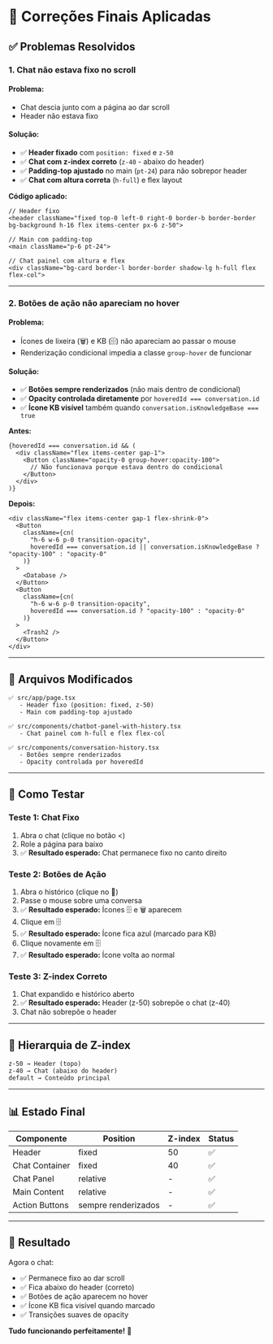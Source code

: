 # 🔧 Correções Finais Aplicadas

## ✅ Problemas Resolvidos

### 1. **Chat não estava fixo no scroll**

#### Problema:
- Chat descia junto com a página ao dar scroll
- Header não estava fixo

#### Solução:
- ✅ **Header fixado** com `position: fixed` e `z-50`
- ✅ **Chat com z-index correto** (`z-40` - abaixo do header)
- ✅ **Padding-top ajustado** no main (`pt-24`) para não sobrepor header
- ✅ **Chat com altura correta** (`h-full`) e flex layout

**Código aplicado:**
```tsx
// Header fixo
<header className="fixed top-0 left-0 right-0 border-b border-border bg-background h-16 flex items-center px-6 z-50">

// Main com padding-top
<main className="p-6 pt-24">

// Chat painel com altura e flex
<div className="bg-card border-l border-border shadow-lg h-full flex flex-col">
```

---

### 2. **Botões de ação não apareciam no hover**

#### Problema:
- Ícones de lixeira (🗑️) e KB (🗄️) não apareciam ao passar o mouse
- Renderização condicional impedia a classe `group-hover` de funcionar

#### Solução:
- ✅ **Botões sempre renderizados** (não mais dentro de condicional)
- ✅ **Opacity controlada diretamente** por `hoveredId === conversation.id`
- ✅ **Ícone KB visível** também quando `conversation.isKnowledgeBase === true`

**Antes:**
```tsx
{hoveredId === conversation.id && (
  <div className="flex items-center gap-1">
    <Button className="opacity-0 group-hover:opacity-100">
      // Não funcionava porque estava dentro do condicional
    </Button>
  </div>
)}
```

**Depois:**
```tsx
<div className="flex items-center gap-1 flex-shrink-0">
  <Button
    className={cn(
      "h-6 w-6 p-0 transition-opacity",
      hoveredId === conversation.id || conversation.isKnowledgeBase ? "opacity-100" : "opacity-0"
    )}
  >
    <Database />
  </Button>
  <Button
    className={cn(
      "h-6 w-6 p-0 transition-opacity",
      hoveredId === conversation.id ? "opacity-100" : "opacity-0"
    )}
  >
    <Trash2 />
  </Button>
</div>
```

---

## 📁 Arquivos Modificados

```
✅ src/app/page.tsx
   - Header fixo (position: fixed, z-50)
   - Main com padding-top ajustado

✅ src/components/chatbot-panel-with-history.tsx
   - Chat painel com h-full e flex flex-col

✅ src/components/conversation-history.tsx
   - Botões sempre renderizados
   - Opacity controlada por hoveredId
```

---

## 🧪 Como Testar

### Teste 1: Chat Fixo
1. Abra o chat (clique no botão <)
2. Role a página para baixo
3. ✅ **Resultado esperado:** Chat permanece fixo no canto direito

### Teste 2: Botões de Ação
1. Abra o histórico (clique no 📜)
2. Passe o mouse sobre uma conversa
3. ✅ **Resultado esperado:** Ícones 🗄️ e 🗑️ aparecem
4. Clique em 🗄️
5. ✅ **Resultado esperado:** Ícone fica azul (marcado para KB)
6. Clique novamente em 🗄️
7. ✅ **Resultado esperado:** Ícone volta ao normal

### Teste 3: Z-index Correto
1. Chat expandido e histórico aberto
2. ✅ **Resultado esperado:** Header (z-50) sobrepõe o chat (z-40)
3. Chat não sobrepõe o header

---

## 🎨 Hierarquia de Z-index

```
z-50 → Header (topo)
z-40 → Chat (abaixo do header)
default → Conteúdo principal
```

---

## 📊 Estado Final

| Componente | Position | Z-index | Status |
|---|---|---|---|
| Header | fixed | 50 | ✅ |
| Chat Container | fixed | 40 | ✅ |
| Chat Panel | relative | - | ✅ |
| Main Content | relative | - | ✅ |
| Action Buttons | sempre renderizados | - | ✅ |

---

## 🚀 Resultado

Agora o chat:
- ✅ Permanece fixo ao dar scroll
- ✅ Fica abaixo do header (correto)
- ✅ Botões de ação aparecem no hover
- ✅ Ícone KB fica visível quando marcado
- ✅ Transições suaves de opacity

**Tudo funcionando perfeitamente!** 🎉
